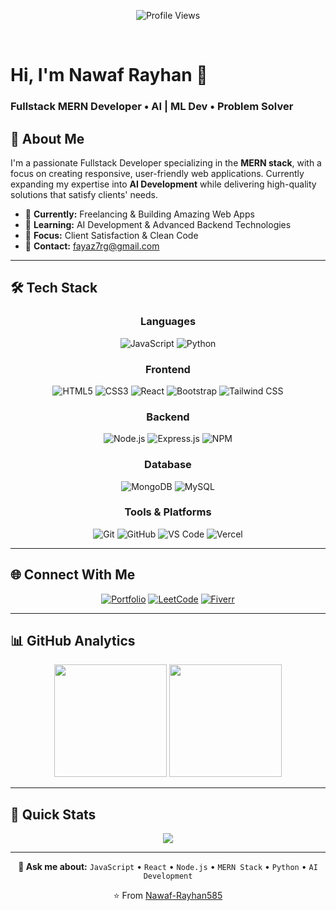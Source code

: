 <div align="center">
   
  ![Profile Views](https://komarev.com/ghpvc/?username=nawaf-rayhan585&color=0e75b6&style=flat)
  
</div>
<br/>

# Hi, I'm Nawaf Rayhan 👋
### **Fullstack MERN Developer** • **AI | ML Dev** • **Problem Solver**



## 🚀 About Me

I'm a passionate Fullstack Developer specializing in the **MERN stack**, with a focus on creating responsive, user-friendly web applications. Currently expanding my expertise into **AI Development** while delivering high-quality solutions that satisfy clients' needs.

- 🔭 **Currently:** Freelancing & Building Amazing Web Apps
- 🌱 **Learning:** AI Development & Advanced Backend Technologies  
- 💼 **Focus:** Client Satisfaction & Clean Code
- 📧 **Contact:** fayaz7rg@gmail.com

---

## 🛠️ Tech Stack

<div align="center">

### Languages
![JavaScript](https://img.shields.io/badge/JavaScript-F7DF1E?style=for-the-badge&logo=javascript&logoColor=black)
![Python](https://img.shields.io/badge/Python-3776AB?style=for-the-badge&logo=python&logoColor=white)

### Frontend
![HTML5](https://img.shields.io/badge/HTML5-E34F26?style=for-the-badge&logo=html5&logoColor=white)
![CSS3](https://img.shields.io/badge/CSS3-1572B6?style=for-the-badge&logo=css3&logoColor=white)
![React](https://img.shields.io/badge/React-20232A?style=for-the-badge&logo=react&logoColor=61DAFB)
![Bootstrap](https://img.shields.io/badge/Bootstrap-563D7C?style=for-the-badge&logo=bootstrap&logoColor=white)
![Tailwind CSS](https://img.shields.io/badge/Tailwind_CSS-38B2AC?style=for-the-badge&logo=tailwind-css&logoColor=white)

### Backend
![Node.js](https://img.shields.io/badge/Node.js-43853D?style=for-the-badge&logo=node.js&logoColor=white)
![Express.js](https://img.shields.io/badge/Express.js-404D59?style=for-the-badge&logo=express&logoColor=white)
![NPM](https://img.shields.io/badge/NPM-CB3837?style=for-the-badge&logo=npm&logoColor=white)

### Database
![MongoDB](https://img.shields.io/badge/MongoDB-4EA94B?style=for-the-badge&logo=mongodb&logoColor=white)
![MySQL](https://img.shields.io/badge/MySQL-005C84?style=for-the-badge&logo=mysql&logoColor=white)

### Tools & Platforms
![Git](https://img.shields.io/badge/Git-F05032?style=for-the-badge&logo=git&logoColor=white)
![GitHub](https://img.shields.io/badge/GitHub-100000?style=for-the-badge&logo=github&logoColor=white)
![VS Code](https://img.shields.io/badge/VS_Code-0078D4?style=for-the-badge&logo=visual%20studio%20code&logoColor=white)
![Vercel](https://img.shields.io/badge/Vercel-000000?style=for-the-badge&logo=vercel&logoColor=white)

</div>

---

## 🌐 Connect With Me

<div align="center">
  
  [![Portfolio](https://img.shields.io/badge/Portfolio-FF5722?style=for-the-badge&logo=todoist&logoColor=white)](https://portfolio-n-jet.vercel.app/#home)
  [![LeetCode](https://img.shields.io/badge/LeetCode-FFA116?style=for-the-badge&logo=leetcode&logoColor=black)](https://leetcode.com/u/Nawaf-Rayhan2/)
  [![Fiverr](https://img.shields.io/badge/Fiverr-1DBF73?style=for-the-badge&logo=fiverr&logoColor=white)](https://www.fiverr.com/nawaf_rayhan/make-custom-website-with-mern-stack)
  
</div>

---

## 📊 GitHub Analytics

<div align="center">
  
  <img height="180em" src="https://github-readme-stats.vercel.app/api?username=Nawaf-Rayhan585&show_icons=true&theme=tokyonight&include_all_commits=true&count_private=true"/>
  <img height="180em" src="https://github-readme-stats.vercel.app/api/top-langs/?username=Nawaf-Rayhan585&layout=compact&langs_count=8&theme=tokyonight"/>
  
</div>


---

## 🎯 Quick Stats

<div align="center">
  
  ![](https://github-profile-summary-cards.vercel.app/api/cards/profile-details?username=Nawaf-Rayhan585&theme=tokyonight)
  
</div>

---

<div align="center">
  
  **💬 Ask me about:** `JavaScript` • `React` • `Node.js` • `MERN Stack` • `Python` • `AI Development`
  
  ⭐️ From [Nawaf-Rayhan585](https://github.com/Nawaf-Rayhan585)
  
</div>
